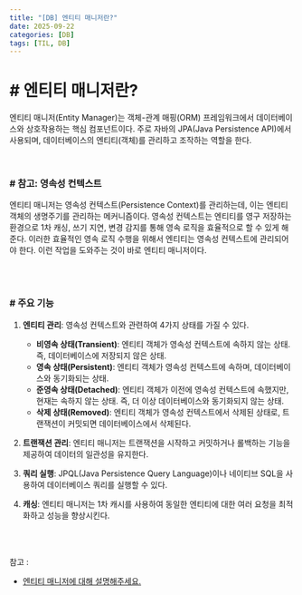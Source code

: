 ```yaml
---
title: "[DB] 엔티티 매니저란?"
date: 2025-09-22
categories: [DB]
tags: [TIL, DB]
---
```


# # 엔티티 매니저란?

엔티티 매니저(Entity Manager)는 객체-관계 매핑(ORM) 프레임워크에서 데이터베이스와 상호작용하는 핵심 컴포넌트이다. 주로 자바의 JPA(Java Persistence API)에서 사용되며, 데이터베이스의 엔티티(객체)를 관리하고 조작하는 역할을 한다.

<br />

### # 참고: 영속성 컨텍스트

엔티티 매니저는 영속성 컨텍스트(Persistence Context)를 관리하는데, 이는 엔티티 객체의 생명주기를 관리하는 메커니즘이다.
영속성 컨텍스트는 엔티티를 영구 저장하는 환경으로 1차 캐싱, 쓰기 지연, 변경 감지를 통해 영속 로직을 효율적으로 할 수 있게 해준다. 이러한 효율적인 영속 로직 수행을 위해서 엔티티는 영속성 컨텍스트에 관리되어야 한다. 이런 작업을 도와주는 것이 바로 엔티티 매니저이다.

<br /><br />

### # 주요 기능

1. **엔티티 관리**: 영속성 컨텍스트와 관련하여 4가지 상태를 가질 수 있다.

    - **비영속 상태(Transient)**: 엔티티 객체가 영속성 컨텍스트에 속하지 않는 상태. 즉, 데이터베이스에 저장되지 않은 상태.
    - **영속 상태(Persistent)**: 엔티티 객체가 영속성 컨텍스트에 속하며, 데이터베이스와 동기화되는 상태.
    - **준영속 상태(Detached)**: 엔티티 객체가 이전에 영속성 컨텍스트에 속했지만, 현재는 속하지 않는 상태. 즉, 더 이상 데이터베이스와 동기화되지 않는 상태.
    - **삭제 상태(Removed)**: 엔티티 객체가 영속성 컨텍스트에서 삭제된 상태로, 트랜잭션이 커밋되면 데이터베이스에서 삭제된다.


2. **트랜잭션 관리**: 엔티티 매니저는 트랜잭션을 시작하고 커밋하거나 롤백하는 기능을 제공하여 데이터의 일관성을 유지한다.

3. **쿼리 실행**: JPQL(Java Persistence Query Language)이나 네이티브 SQL을 사용하여 데이터베이스 쿼리를 실행할 수 있다.

4. **캐싱**: 엔티티 매니저는 1차 캐시를 사용하여 동일한 엔티티에 대한 여러 요청을 최적화하고 성능을 향상시킨다.

<br /><br />

참고 : 
- [엔티티 매니저에 대해 설명해주세요.](https://www.maeil-mail.kr/question/29)